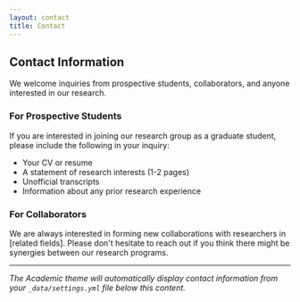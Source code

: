 ```yaml
---
layout: contact
title: Contact
---
```


## Contact Information

We welcome inquiries from prospective students, collaborators, and anyone interested in our research.

### For Prospective Students

If you are interested in joining our research group as a graduate student, please include the following in your inquiry:

- Your CV or resume
- A statement of research interests (1-2 pages)
- Unofficial transcripts
- Information about any prior research experience

### For Collaborators

We are always interested in forming new collaborations with researchers in [related fields]. Please don't hesitate to reach out if you think there might be synergies between our research programs.


---

*The Academic theme will automatically display contact information from your `_data/settings.yml` file below this content.*
